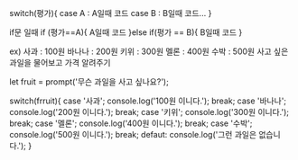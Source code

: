 switch(평가){
    case A : A일때 코드
    case B : B일때 코드...
}

if문 일때 
if (평가==A){
    A일때 코드
}else if(평가 == B){
    B일때 코드
}

ex)
사과 : 100원
바나나 : 200원
키위 : 300원
멜론 : 400원
수박 : 500원
사고 싶은 과일을 물어보고 가격 알려주기

let fruit = prompt('무슨 과일을 사고 싶나요?');

switch(frruit){
    case '사과';
    console.log('100원 이니다.');
    break;
    case '바나나';
    console.log('200원 이니다.');
    break;
    case '키위';
    console.log('300원 이니다.');
    break;
    case '멜론';
    console.log('400원 이니다.');
    break;
    case '수박';
    console.log('500원 이니다.');
    break;
    defaut:
    console.log('그런 과일은 없습니다.');
}
